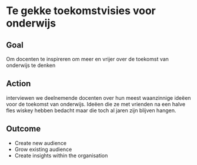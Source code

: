 # Te gekke toekomstvisies voor onderwijs

## Goal

Om docenten te inspireren om meer en vrijer over de toekomst van onderwijs te denken

## Action

interviewen we deelnemende docenten over hun meest waanzinnige ideëen voor de toekomst van onderwijs. Ideëen die ze met vrienden na een halve fles wiskey hebben bedacht maar die toch al jaren zijn blijven hangen.

## Outcome

* Create new audience
* Grow existing audience
* Create insights within the organisation
